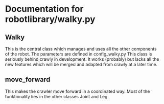 # Documentation for robotlibrary/walky.py 

## Walky 
This is the central class which manages and uses all the other components of the robot. The parameters are defined in config_walky.py
This class is seriously behind crawly in development. It works (probably) but lacks all the new features which will be merged and
adapted from crawly at a later time. 

## move_forward 
This makes the crawler move forward in a coordinated way. Most of the funktionality lies in the other classes Joint and Leg

